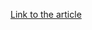 [Link to the article](https://blog.trendmicro.com/trendlabs-security-intelligence/following-trail-blacktech-cyber-espionage-campaigns/)
